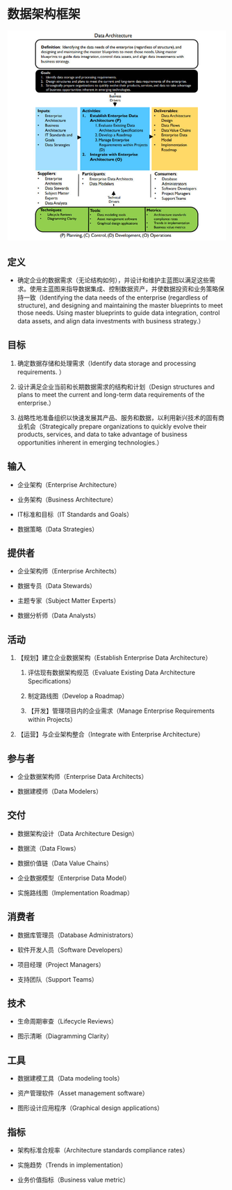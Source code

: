 # **数据架构框架**

![](assets/数据架构框架/数据架构.jpg)

## 定义

- 确定企业的数据需求（无论结构如何），并设计和维护主蓝图以满足这些需求。使用主蓝图来指导数据集成、控制数据资产，并使数据投资和业务策略保持一致（Identifying the data needs of the enterprise (regardless of structure), and designing and maintaining the master blueprints to meet those needs. Using master blueprints to guide data integration, control data assets, and align data investments with business strategy.）

## 目标

1. 确定数据存储和处理需求（Identify data storage and processing requirements. ）

2. 设计满足企业当前和长期数据需求的结构和计划（Design structures and plans to meet the current and long-term data requirements of the enterprise.）

3. 战略性地准备组织以快速发展其产品、服务和数据，以利用新兴技术的固有商业机会（Strategically prepare organizations to quickly evolve their products, services, and data to take advantage of business opportunities inherent in emerging technologies.）

## 输入

- 企业架构（Enterprise Architecture）

- 业务架构（Business Architecture）

- IT标准和目标（IT Standards and Goals）

- 数据策略（Data Strategies）

## 提供者

- 企业架构师（Enterprise Architects）

- 数据专员（Data Stewards）

- 主题专家（Subject Matter Experts）

- 数据分析师（Data Analysts）

## 活动

1. 【规划】建立企业数据架构（Establish Enterprise Data Architecture）

   1. 评估现有数据架构规范（Evaluate Existing Data Architecture Specifications）
   
   2. 制定路线图（Develop a Roadmap）
   
   3. 【开发】管理项目内的企业需求（Manage Enterprise Requirements within Projects）
   
2. 【运营】与企业架构整合（Integrate with Enterprise Architecture）

## 参与者

- 企业数据架构师（Enterprise Data Architects）

- 数据建模师（Data Modelers）

## 交付

- 数据架构设计（Data Architecture Design）

- 数据流（Data Flows）

- 数据价值链（Data Value Chains）

- 企业数据模型（Enterprise Data Model）

- 实施路线图（Implementation Roadmap）

## 消费者

- 数据库管理员（Database Administrators）

- 软件开发人员（Software Developers）

- 项目经理（Project Managers）

- 支持团队（Support Teams）

## 技术

- 生命周期审查（Lifecycle Reviews）

- 图示清晰（Diagramming Clarity）

## 工具

- 数据建模工具（Data modeling tools）

- 资产管理软件（Asset management software）

- 图形设计应用程序（Graphical design applications）

## 指标

- 架构标准合规率（Architecture standards compliance rates）

- 实施趋势（Trends in implementation）

- 业务价值指标（Business value metric）